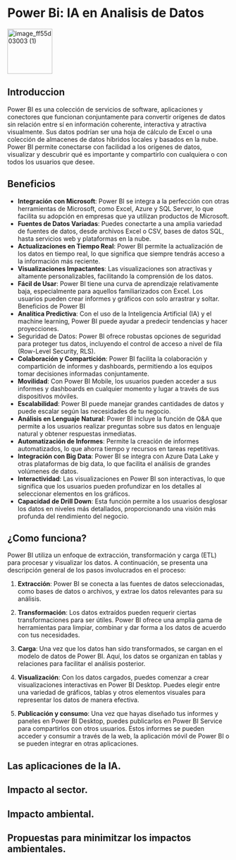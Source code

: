 # Power Bi: IA en Analisis de Datos
<img width="102" alt="image_ff55d03003 (1)" src="https://github.com/user-attachments/assets/3dfa756d-40b8-46c2-bfd9-9a88cb65b1d4">

## Introduccion

Power BI es una colección de servicios de software, aplicaciones y conectores que funcionan conjuntamente para convertir orígenes de datos sin relación entre sí en información coherente, interactiva y atractiva visualmente. Sus datos podrían ser una hoja de cálculo de Excel o una colección de almacenes de datos híbridos locales y basados en la nube. Power BI permite conectarse con facilidad a los orígenes de datos, visualizar y descubrir qué es importante y compartirlo con cualquiera o con todos los usuarios que desee.

## Beneficios
- **Integración con Microsoft**: Power BI se integra a la perfección con otras
herramientas de Microsoft, como Excel, Azure y SQL Server, lo que
facilita su adopción en empresas que ya utilizan productos de
Microsoft.
- **Fuentes de Datos Variadas**: Puedes conectarte a una amplia variedad
de fuentes de datos, desde archivos Excel o CSV, bases de datos SQL,
hasta servicios web y plataformas en la nube.
- **Actualizaciones en Tiempo Real**: Power BI permite la actualización de
los datos en tiempo real, lo que significa que siempre tendrás acceso a
la información más reciente.
- **Visualizaciones Impactantes**: Las visualizaciones son atractivas y
altamente personalizables, facilitando la comprensión de los datos.
- **Fácil de Usar**: Power BI tiene una curva de aprendizaje relativamente
baja, especialmente para aquellos familiarizados con Excel. Los usuarios
pueden crear informes y gráficos con solo arrastrar y soltar.
Beneficios de Power BI
- **Analítica Predictiva**: Con el uso de la Inteligencia Artificial (IA) y el
machine learning, Power BI puede ayudar a predecir tendencias y hacer
proyecciones.
- Seguridad de Datos: Power BI ofrece robustas opciones de seguridad
para proteger tus datos, incluyendo el control de acceso a nivel de fila
(Row-Level Security, RLS).
- **Colaboración y Compartición**: Power BI facilita la colaboración y
compartición de informes y dashboards, permitiendo a los equipos
tomar decisiones informadas conjuntamente.
- **Movilidad**: Con Power BI Mobile, los usuarios pueden acceder a sus
informes y dashboards en cualquier momento y lugar a través de sus
dispositivos móviles.
- **Escalabilidad**: Power BI puede manejar grandes cantidades de datos y
puede escalar según las necesidades de tu negocio.
- **Análisis en Lenguaje Natural**: Power BI incluye la función de Q&A que
permite a los usuarios realizar preguntas sobre sus datos en lenguaje
natural y obtener respuestas inmediatas.
- **Automatización de Informes**: Permite la creación de informes
automatizados, lo que ahorra tiempo y recursos en tareas repetitivas.
- **Integración con Big Data**: Power BI se integra con Azure Data Lake y
otras plataformas de big data, lo que facilita el análisis de grandes
volúmenes de datos.
- **Interactividad**: Las visualizaciones en Power BI son interactivas, lo que
significa que los usuarios pueden profundizar en los detalles al
seleccionar elementos en los gráficos.
- **Capacidad de Drill Down**: Esta función permite a los usuarios desglosar
los datos en niveles más detallados, proporcionando una visión más
profunda del rendimiento del negocio.
## ¿Como funciona?

Power BI utiliza un enfoque de extracción, transformación y carga (ETL) para procesar y visualizar los datos. A continuación, se presenta una descripción general de los pasos involucrados en el proceso:

1. **Extracción**: Power BI se conecta a las fuentes de datos seleccionadas, como bases de datos o archivos, y extrae los datos relevantes para su análisis.

2. **Transformación**: Los datos extraídos pueden requerir ciertas transformaciones para ser útiles. Power BI ofrece una amplia gama de herramientas para limpiar, combinar y dar forma a los datos de acuerdo con tus necesidades.

3. **Carga**: Una vez que los datos han sido transformados, se cargan en el modelo de datos de Power BI. Aquí, los datos se organizan en tablas y relaciones para facilitar el análisis posterior.

4. **Visualización**: Con los datos cargados, puedes comenzar a crear visualizaciones interactivas en Power BI Desktop. Puedes elegir entre una variedad de gráficos, tablas y otros elementos visuales para representar los datos de manera efectiva.

5. **Publicación y consumo**: Una vez que hayas diseñado tus informes y paneles en Power BI Desktop, puedes publicarlos en Power BI Service para compartirlos con otros usuarios. Estos informes se pueden acceder y consumir a través de la web, la aplicación móvil de Power BI o se pueden integrar en otras aplicaciones.

## Las aplicaciones de la IA.

## Impacto al sector.

## Impacto ambiental.

## Propuestas para minimitzar los impactos ambientales.

